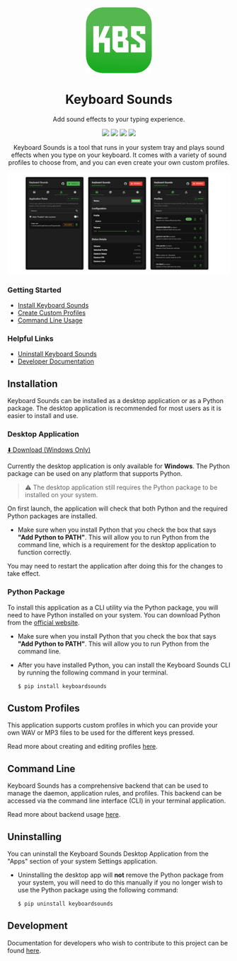 <p align="center">
  <img src="./application/src/app_icon.png" width="150" height="150">
  <h1 align="center">Keyboard Sounds</h1>
  <p align="center">Add sound effects to your typing experience.</p>
</p>

<div align="center">

<a href="https://github.com/sponsors/nathan-fiscaletti"><img src="https://img.shields.io/badge/%F0%9F%92%B8-Sponsor%20Me!-blue"></a>
<a href="https://badge.fury.io/py/keyboardsounds"><img src="https://badge.fury.io/py/keyboardsounds.svg"></a>
<a href="https://github.com/nathan-fiscaletti/keyboardsounds/blob/master/LICENSE"><img src="https://img.shields.io/github/license/nathan-fiscaletti/keyboardsounds.svg"></a>
<a href="https://pepy.tech/project/keyboardsounds"><img src="https://static.pepy.tech/badge/keyboardsounds"></a>

</div>

<p align="center">
Keyboard Sounds is a tool that runs in your system tray and plays sound effects when you type on your keyboard. It comes with a variety of sound profiles to choose from, and you can even create your own custom profiles.
</p>

<p align="center">

  <img src="./application/preview.png" alt="Preview" style="max-width: 100%;">

</p>

### Getting Started

- [Install Keyboard Sounds](#installation)
- [Create Custom Profiles](#custom-profiles)
- [Command Line Usage](#command-line)

### Helpful Links

- [Uninstall Keyboard Sounds](#uninstalling)
- [Developer Documentation](#development)

## Installation

Keyboard Sounds can be installed as a desktop application or as a Python package. The desktop application is recommended for most users as it is easier to install and use.

### Desktop Application

[⬇️ Download (Windows Only)](https://github.com/nathan-fiscaletti/keyboardsounds/releases/latest)

Currently the desktop application is only available for **Windows**. The Python package can be used on any platform that supports Python.

> ⚠️ The desktop application still requires the Python package to be installed on your system. 
> 
On first launch, the application will check that both Python and the required Python packages are installed.

  - Make sure when you install Python that you check the box that says **"Add Python to PATH"**. This will allow you to run Python from the command line, which is a requirement for the desktop application to function correctly.

You may need to restart the application after doing this for the changes to take effect.

### Python Package

To install this application as a CLI utility via the Python package, you will need to have Python installed on your system. You can download Python from the [official website](https://www.python.org/).

  - Make sure when you install Python that you check the box that says **"Add Python to PATH"**. This will allow you to run Python from the command line.
  - After you have installed Python, you can install the Keyboard Sounds CLI by running the following command in your terminal.

    ```sh
    $ pip install keyboardsounds
    ```

## Custom Profiles

This application supports custom profiles in which you can provide your own WAV or MP3 files to be used for the different keys pressed.

Read more about creating and editing profiles [here](./docs/custom-profiles.md).

## Command Line

Keyboard Sounds has a comprehensive backend that can be used to manage the daemon, application rules, and profiles. This backend can be accessed via the command line interface (CLI) in your terminal application.

Read more about backend usage [here](./docs/backend.md).

## Uninstalling

You can uninstall the Keyboard Sounds Desktop Application from the "Apps" section of your system Settings application. 

- Uninstalling the desktop app will **not** remove the Python package from your system, you will need to do this manually if you no longer wish to use the Python package using the following command:

  ```sh
  $ pip uninstall keyboardsounds
  ```

## Development

Documentation for developers who wish to contribute to this project can be found [here](./docs/development.md).

